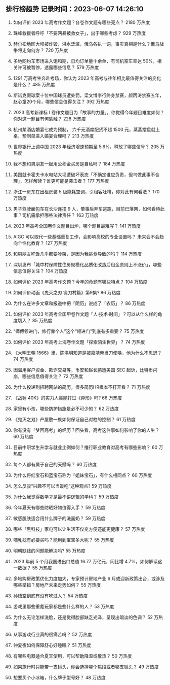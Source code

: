 
## 排行榜趋势 记录时间：2023-06-07 14:26:10
  
  1. 如何评价 2023 年高考作文题？各卷作文题有哪些亮点？ 2180 万热度
    
  2. 珠峰救援者呼吁「不要网暴被救女子」，出于哪些考虑？ 929 万热度
    
  3. 赫尔松地区大坝被炸毁，洪水泛滥，俄乌各执一词，事实真相是什么？俄乌战争将走向何方？ 720 万热度
    
  4. 多地网约车市场进入饱和期，日均订单量十余单，有司机空车率达 50%，相关许可被暂停，透露哪些信息？ 579 万热度
    
  5. 1291 万高考生奔赴考场，你认为 2023 年高考与往年相比最值得关注的变化是什么？ 485 万热度
    
  6. 斯诺克假球案十位中国球员遭处罚，梁文博李行终身禁赛，颜丙涛禁赛五年，赵心童20个月，哪些信息值得关注？ 392 万热度
    
  7. 2023 高考新课标 I 卷作文题目为「故事的力量」，你觉得今年题目难度如何？你对这一题目有何感触？ 228 万热度
    
  8. 杭州某酒店婚宴七成为预制， 六千元酒席配货不超 1500 元，蒸蒸摆盘就上桌，预制菜进入婚宴合理吗？ 213 万热度
    
  9. 世界银行上调中国 2023 年经济增速预期至 5.6%，释放了哪些信号？ 205 万热度
    
  10. 我不想和男朋友一起用公积金买房是自私吗？ 184 万热度
    
  11. 美国就卡霍夫卡水电站大坝遭破坏表态「不确定谁应负责，但乌做此事不合理」，怎样解读？谁更可能是袭击者？ 177 万热度
    
  12. 浙江一房东在出租房装 5 级能耗空调，引租客吐槽，你对此有何看法？ 170 万热度
    
  13. 男子驾驶面包车在长沙连撞 9 人，肇事后弃车逃跑，目前已落网，如何看待此事？司机需承担哪些法律责任？ 163 万热度
    
  14. 2023 年高考全国卷作文题目出炉，哪个题目最难写？ 141 万热度
    
  15. AIGC 可以取代一些基础重复工作，会影响高校的专业设置吗？ 未来会不会趋向个性化教育？ 127 万热度
    
  16. 和男朋友吃饭几乎都要吵架，是因为我挑食导致的吗？ 114 万热度
    
  17. 深圳发布「城中村保障性住房规模化品质化改造后租金原则上不涨价」，哪些信息值得关注？ 104 万热度
    
  18. 如何评价 2023 年高考作文题？今年的命题有哪些特点？ 104 万热度
    
  19. 如何评价动画《鬼灭之刃 锻刀村篇》第9集? 86 万热度
    
  20. 为什么在许多文章和报道中把「阴历」说成了「农历」？ 86 万热度
    
  21. 如何评价 2023 年高考全国甲卷作文题「人·技术·时间」？可以从什么样的角度切入？ 85 万热度
    
  22. “师傅领进门，修行靠个人”这个“领进门”到底有多重要？ 75 万热度
    
  23. 如何评价 2023 年高考上海卷作文题「探索陌生世界」？ 74 万热度
    
  24. 《大明王朝 1566》里，陈洪明知道是被嘉靖帝当刀使唤，他为什么不思退？ 74 万热度
    
  25. 因滥用客户资金、欺诈交易等，币安和赵长鹏遭美国 SEC 起诉，比特币闪崩，哪些信息值得关注？ 72 万热度
    
  26. 为什么投递到招聘网站的简历，很多简历HR根本不打开看？ 71 万热度
    
  27. 《战锤 40K》的实力人类能打过《异形》吗? 66 万热度
    
  28. 家里有小孩，哪些防护措施是必不可少的？ 62 万热度
    
  29. 《鬼灭之刃》产屋敷一族如何保证自己对柱的控制？ 61 万热度
    
  30. 你有没有「梦回高考」的经历？回头看，高考这件事如何影响了你的人生？ 60 万热度
    
  31. 目前中职学生升学与就业比例如何？推行职业教育对高考有哪些影响？ 60 万热度
    
  32. 每个人都有属于自己的天赋吗？ 60 万热度
    
  33. 为什么将红宝石和蓝宝石称为「姐妹宝石」，有什么相同点？ 60 万热度
    
  34. 怎么反驳“兴趣不可以当饭吃”这种观点? 59 万热度
    
  35. 为什么我觉得数学才是最不讲逻辑的学科？ 59 万热度
    
  36. 今年夏天有哪些防晒好物值得入手？ 59 万热度
    
  37. 敏感肌肤适合用什么牌子的洗面奶？ 59 万热度
    
  38. 哪些「黑科技」家电可以让生活不仅变方便还能更健康？ 57 万热度
    
  39. 哺乳枕有必要买吗？能用到宝宝多大呢？ 55 万热度
    
  40. 明朝缺钱的问题能解决吗? 55 万热度
    
  41. 2023 年前 5 个月我国进出口总值 16.77 万亿元，同比增 4.7%，如何解读这一数据？ 55 万热度
    
  42. 多地购房政策优化力度加大，专家预计房地产业 6 月或迎新政策出台，或涉及哪些举措？房地产未来走势如何？ 55 万热度
    
  43. 孙悟空到底有没有吃过人？ 54 万热度
    
  44. 游戏里那些重氪玩家都是些什么样的人？ 53 万热度
    
  45. 为什么无论怎样洗脸，还是觉得脸部缺乏光泽，呈现出暗淡的色调？ 52 万热度
    
  46. 从事游戏行业真的很痛苦吗？ 52 万热度
    
  47. 仲夏夜如何保障舒心好睡眠？ 51 万热度
    
  48. 有哪些电器适合夏天使用，可以帮助降温或散热？ 50 万热度
    
  49. 如果旅行时只能带一支镜头，你会选择哪个焦段或者哪支镜头？ 49 万热度
    
  50. 想要买个小冰箱，什么牌子型号好？ 48 万热度
    